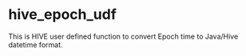 # hive_epoch_udf

This is HIVE user defined function to convert Epoch time to Java/Hive datetime format.
